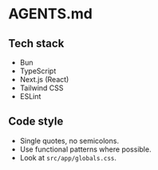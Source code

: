 # AGENTS.md

## Tech stack

- Bun
- TypeScript
- Next.js (React)
- Tailwind CSS
- ESLint

## Code style

- Single quotes, no semicolons.
- Use functional patterns where possible.
- Look at `src/app/globals.css`.
